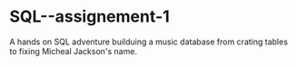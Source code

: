 # SQL--assignement-1
A hands on SQL adventure builduing a music database from crating tables to fixing Micheal Jackson's name.
